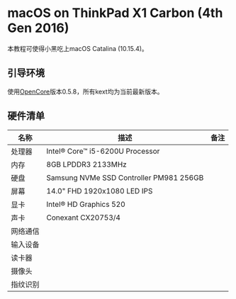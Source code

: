 # macOS on ThinkPad X1 Carbon (4th Gen 2016)

本教程可使得小黑吃上macOS Catalina (10.15.4)。

## 引导环境
使用[OpenCore](https://github.com/acidanthera/OpenCorePkg/releases)版本0.5.8，所有kext均为当前最新版本。

## 硬件清单
| 名称 | 描述 | 备注 |
|-----|-----|-----|
| 处理器 | Intel® Core™ i5-6200U Processor |  |
| 内存 | 8GB LPDDR3 2133MHz |  |
| 硬盘 | Samsung NVMe SSD Controller PM981 256GB |  |
| 屏幕 | 14.0" FHD 1920x1080 LED IPS |  |
| 显卡 | Intel® HD Graphics 520 |  |
| 声卡 | Conexant CX20753/4 |  |
| 网络通信 |  |  |
| 输入设备 |  |  |
| 读卡器 |  |  |
| 摄像头 |  |  |
| 指纹识别 |  |  |
